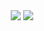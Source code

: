 <p align="center">
  <img align="center" src="https://github-readme-stats.vercel.app/api/pin/?username=anuraghazra&repo=github-readme-stats" />
  <img align="center" src="https://github-readme-stats.vercel.app/api/pin/?username=anuraghazra&repo=convoychat" />
</p>
